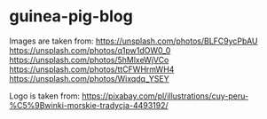 # guinea-pig-blog
Images are taken from:
https://unsplash.com/photos/BLFC9ycPbAU
https://unsplash.com/photos/q1pw1dOW0_0
https://unsplash.com/photos/5hMlxeWjVCo
https://unsplash.com/photos/ttCFWHrmWH4
https://unsplash.com/photos/Wixqdq_YSEY

Logo is taken from:
https://pixabay.com/pl/illustrations/cuy-peru-%C5%9Bwinki-morskie-tradycja-4493192/
